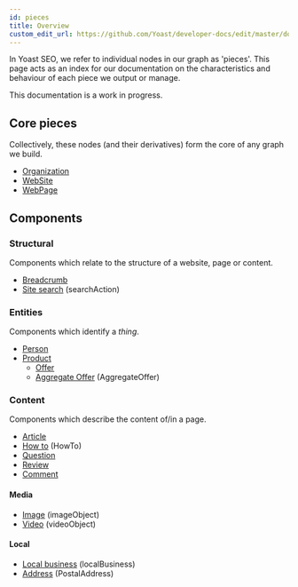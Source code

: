 ```yaml
---
id: pieces
title: Overview
custom_edit_url: https://github.com/Yoast/developer-docs/edit/master/docs/features/pieces.md
---
```

In Yoast SEO, we refer to individual nodes in our graph as 'pieces'. This page acts as an index for our documentation on the characteristics and behaviour of each piece we output or manage.

This documentation is a work in progress.

## Core pieces
Collectively, these nodes (and their derivatives) form the core of any graph we build.

* [Organization](pieces/organization.md)
* [WebSite](pieces/website.md)
* [WebPage](pieces/webpage.md)

## Components
### Structural
Components which relate to the structure of a website, page or content.

* [Breadcrumb](pieces/breadcrumb.md)
* [Site search](pieces/searchaction.md) (searchAction)

### Entities
Components which identify a *thing*.

* [Person](pieces/person.md)
* [Product](pieces/product.md)
  * [Offer](pieces/offer.md)
  * [Aggregate Offer](pieces/aggregateoffer.md) (AggregateOffer)

### Content
Components which describe the content of/in a page.

* [Article](pieces/article.md)
* [How to](pieces/howto.md) (HowTo)
* [Question](pieces/question.md)
* [Review](pieces/review.md)
* [Comment](pieces/comment.md)

#### Media
* [Image](pieces/image.md) (imageObject)
* [Video](pieces/video.md) (videoObject)

#### Local
* [Local business](pieces/localbusiness.md) (localBusiness)
* [Address](pieces/postaladdress.md) (PostalAddress)
